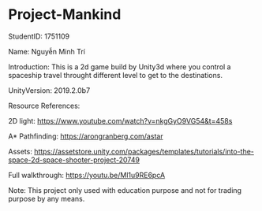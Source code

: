 # Project-Mankind
StudentID: 1751109

Name: Nguyễn Minh Trí

Introduction: This is a 2d game build by Unity3d where you control a spaceship travel throught different level to get to the destinations.

UnityVersion: 2019.2.0b7

Resource References: 

2D light: https://www.youtube.com/watch?v=nkgGyO9VG54&t=458s

A* Pathfinding: https://arongranberg.com/astar

Assets: https://assetstore.unity.com/packages/templates/tutorials/into-the-space-2d-space-shooter-project-20749

Full walkthrough: https://youtu.be/Ml1u9RE6pcA

Note: This project only used with education purpose and not for trading purpose by any means.
